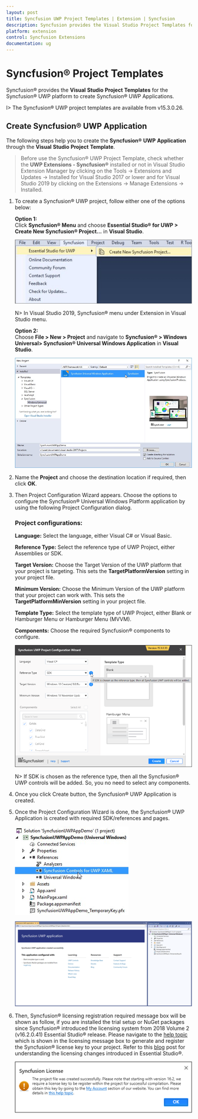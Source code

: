 ```yaml
---
layout: post
title: Syncfusion UWP Project Templates | Extension | Syncfusion
description: Syncfusion provides the Visual Studio Project Templates for the Syncfusion UWP platform to create Syncfusion UWP Applications
platform: extension
control: Syncfusion Extensions
documentation: ug
---
```


# Syncfusion® Project Templates

Syncfusion® provides the **Visual** **Studio** **Project** **Templates** for the Syncfusion® UWP platform to create Syncfusion® UWP Applications.  

I> The Syncfusion® UWP project templates are available from v15.3.0.26.  

## Create Syncfusion® UWP Application

The following steps help you to create the **Syncfusion®** **UWP** **Application** through the **Visual** **Studio** **Project** **Template**.

> Before use the Syncfusion® UWP Project Template, check whether the **UWP Extensions - Syncfusion®** installed or not in Visual Studio Extension Manager by clicking on the Tools -> Extensions and Updates -> Installed for Visual Studio 2017 or lower and for Visual Studio 2019 by clicking on the Extensions -> Manage Extensions -> Installed.

1. To create a Syncfusion® UWP project, follow either one of the options below:

   **Option 1:**   
   Click **Syncfusion® Menu** and choose **Essential Studio® for UWP > Create New Syncfusion® Project…** in **Visual Studio**.
   
   ![Choose Syncfusion® Universal Windows Application from Visual Studio new project dialog via Syncfusion menu](Syncfusion-Project-Templates_images/Syncfusion_Menu_ProjectTemplate.png)

   N> In Visual Studio 2019, Syncfusion® menu under Extension in Visual Studio menu.

   **Option 2:**  
   Choose **File > New > Project** and navigate to **Syncfusion® > Windows Universal> Syncfusion® Universal Windows Application** in **Visual Studio**.

   ![Choose Syncfusion® Universal Windows Application from Visual Studio new project dialog](Syncfusion-Project-Templates_images/Syncfusion-Project-Templates-img1.jpeg)

2. Name the **Project** and choose the destination location if required, then click **OK**. 

3. Then Project Configuration Wizard appears. Choose the options to configure the Syncfusion® Universal Windows Platform application by using the following Project Configuration dialog.

   ### Project configurations:

   **Language:** Select the language, either Visual C# or Visual Basic.

   **Reference Type:** Select the reference type of UWP Project, either Assemblies or SDK.

   **Target Version:** Choose the Target Version of the UWP platform that your project is targeting. This sets the **TargetPlatformVersion** setting in your project file.

   **Minimum Version:** Choose the Minimum Version of the UWP platform that your project can work with. This sets the **TargetPlatformMinVersion** setting in your project file.

   **Template Type:** Select the template type of UWP Project, either Blank or Hamburger Menu or Hamburger Menu (MVVM).

   **Components:** Choose the required Syncfusion® components to configure.
   
   ![Syncfusion® UWP Project configuration wizard](Syncfusion-Project-Templates_images/Syncfusion-Project-Templates-img4.jpeg)
   
   N> If SDK is chosen as the reference type, then all the Syncfusion® UWP controls will be added. So, you no need to select any components.
   
4. Once you click Create button, the Syncfusion® UWP Application is created.

5. Once the Project Configuration Wizard is done, the Syncfusion® UWP Application is created with required SDK/references and pages.

   ![Syncfusion® UWP Project created with SDK reference](Syncfusion-Project-Templates_images/Syncfusion-Project-Templates-img5.jpeg)

   ![Syncfusion® UWP Project created with readme](Syncfusion-Project-Templates_images/Syncfusion-Project-Templates-img7.PNG)

6. Then, Syncfusion® licensing registration required message box will be shown as follow, if you are installed the trial setup or NuGet packages since Syncfusion® introduced the licensing system from 2018 Volume 2 (v16.2.0.41) Essential Studio® release. Please navigate to the [help topic](https://help.syncfusion.com/common/essential-studio/licensing/license-key#how-to-generate-syncfusion-license-key) which is shown in the licensing message box to generate and register the Syncfusion® license key to your project. Refer to this [blog](https://blog.syncfusion.com/post/Whats-New-in-2018-Volume-2-Licensing-Changes-in-the-1620x-Version-of-Essential-Studio.aspx) post for understanding the licensing changes introduced in Essential Studio®.

   ![Syncfusion® license registration required information dialog in Syncfusion® UWP Project](Syncfusion-Project-Templates_images/Syncfusion-Project-Templates-img6.jpeg)   


